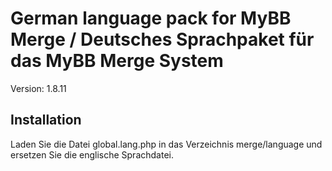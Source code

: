 # German language pack for MyBB Merge / Deutsches Sprachpaket für das MyBB Merge System
Version: 1.8.11

## Installation
Laden Sie die Datei global.lang.php in das Verzeichnis merge/language und ersetzen Sie die englische Sprachdatei.